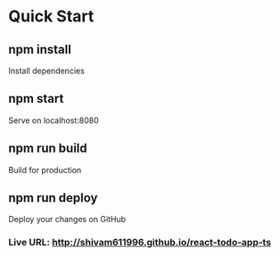 # Quick Start

## npm install
Install dependencies

## npm start
Serve on localhost:8080

## npm run build
Build for production

## npm run deploy
Deploy your changes on GitHub

### Live URL: http://shivam611996.github.io/react-todo-app-ts


